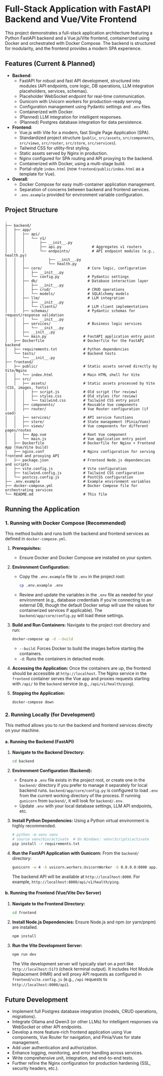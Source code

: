 # Full-Stack Application with FastAPI Backend and Vue/Vite Frontend

This project demonstrates a full-stack application architecture featuring a Python FastAPI backend and a Vue.js/Vite frontend, containerized using Docker and orchestrated with Docker Compose. The backend is structured for modularity, and the frontend provides a modern SPA experience.

## Features (Current & Planned)

-   **Backend**:
    -   FastAPI for robust and fast API development, structured into modules (API endpoints, core logic, DB operations, LLM integration placeholders, services, schemas).
    -   Placeholder WebSocket endpoint for real-time communication.
    -   Gunicorn with Uvicorn workers for production-ready serving.
    -   Configuration management using Pydantic settings and `.env` files.
    -   Containerized with Docker.
    -   (Planned) LLM integration for intelligent responses.
    -   (Planned) Postgres database integration for data persistence.
-   **Frontend**:
    -   Vue.js with Vite for a modern, fast Single Page Application (SPA).
    -   Standardized project structure (`public`, `src/assets`, `src/components`, `src/views`, `src/router`, `src/store`, `src/services`).
    -   Tailwind CSS for utility-first styling.
    -   Static assets served by Nginx in production.
    -   Nginx configured for SPA routing and API proxying to the backend.
    -   Containerized with Docker, using a multi-stage build.
    -   Portal-style `index.html` (now `frontend/public/index.html` as a template for Vue).
-   **Overall**:
    -   Docker Compose for easy multi-container application management.
    -   Separation of concerns between backend and frontend services.
    -   `.env.example` provided for environment variable configuration.

## Project Structure

```
.
├── backend/
│   ├── app/
│   │   ├── api/
│   │   │   └── v1/
│   │   │       ├── __init__.py
│   │   │       ├── api.py              # Aggregates v1 routers
│   │   │       └── endpoints/          # API endpoint modules (e.g., health.py)
│   │   │           ├── __init__.py
│   │   │           └── health.py
│   │   ├── core/                     # Core logic, configuration
│   │   │   ├── __init__.py
│   │   │   └── config.py             # Pydantic settings
│   │   ├── db/                       # Database interaction layer
│   │   │   ├── __init__.py
│   │   │   ├── crud/                 # CRUD operations
│   │   │   └── models/               # SQLAlchemy models
│   │   ├── llm/                      # LLM integration
│   │   │   ├── __init__.py
│   │   │   └── clients/              # LLM client implementations
│   │   ├── schemas/                  # Pydantic schemas for request/response validation
│   │   │   └── __init__.py
│   │   ├── services/                 # Business logic services
│   │   │   └── __init__.py
│   │   ├── __init__.py
│   │   └── main.py                 # FastAPI application entry point
│   ├── Dockerfile                  # Dockerfile for the FastAPI backend
│   ├── requirements.txt            # Python dependencies
│   └── tests/                      # Backend tests
│       └── __init__.py
├── frontend/
│   ├── public/                     # Static assets served directly by Vite/Nginx
│   │   └── index.html              # Main HTML shell for Vite
│   ├── src/
│   │   ├── assets/                 # Static assets processed by Vite (CSS, images, fonts)
│   │   │   ├── script.js           # Old script (for review)
│   │   │   ├── styles.css          # Old styles (for review)
│   │   │   └── tailwind.css        # Tailwind CSS entry point
│   │   ├── components/             # Reusable Vue components
│   │   ├── router/                 # Vue Router configuration (if used)
│   │   ├── services/               # API service functions
│   │   ├── store/                  # State management (Pinia/Vuex)
│   │   ├── views/                  # Vue components for different pages/routes
│   │   ├── App.vue                 # Root Vue component
│   │   └── main.js                 # Vue application entry point
│   ├── Dockerfile                  # Dockerfile for Nginx + Frontend App (Vue/Vite build)
│   ├── nginx.conf                  # Nginx configuration for serving frontend and proxying API
│   ├── package.json                # Frontend Node.js dependencies and scripts
│   ├── vite.config.js              # Vite configuration
│   ├── tailwind.config.js          # Tailwind CSS configuration
│   └── postcss.config.js           # PostCSS configuration
├── .env.example                    # Example environment variables
├── docker-compose.yml              # Docker Compose file for orchestrating services
└── README.md                       # This file
```

## Running the Application

### 1. Running with Docker Compose (Recommended)

This method builds and runs both the backend and frontend services as defined in `docker-compose.yml`.

1.  **Prerequisites:**
    -   Ensure Docker and Docker Compose are installed on your system.

2.  **Environment Configuration:**
    -   Copy the `.env.example` file to `.env` in the project root:
        ```bash
        cp .env.example .env
        ```
    -   Review and update the variables in the `.env` file as needed for your environment (e.g., database credentials if you're connecting to an external DB, though the default Docker setup will use the values for containerized services if applicable). The `backend/app/core/config.py` will load these settings.

3.  **Build and Run Containers:**
    Navigate to the project root directory and run:
    ```bash
    docker-compose up -d --build
    ```
    -   `--build`: Forces Docker to build the images before starting the containers.
    -   `-d`: Runs the containers in detached mode.

4.  **Accessing the Application:**
    Once the containers are up, the frontend should be accessible at `http://localhost`.
    The Nginx service in the `frontend` container serves the Vue app and proxies requests starting with `/api/` to the `backend` service (e.g., `/api/v1/health/ping`).

5.  **Stopping the Application:**
    ```bash
    docker-compose down
    ```

### 2. Running Locally (for Development)

This method allows you to run the backend and frontend services directly on your machine.

#### a. Running the Backend (FastAPI)

1.  **Navigate to the Backend Directory:**
    ```bash
    cd backend
    ```

2.  **Environment Configuration (Backend):**
    -   Ensure a `.env` file exists in the project root, or create one in the `backend/` directory if you prefer to manage it separately for local backend runs. `backend/app/core/config.py` is configured to load `.env` from the current working directory of the process. If running `gunicorn` from `backend/`, it will look for `backend/.env`.
    -   Update `.env` with your local database settings, LLM API endpoints, etc.

3.  **Install Python Dependencies:**
    Using a Python virtual environment is highly recommended.
    ```bash
    # python -m venv venv
    # source venv/bin/activate  # On Windows: venv\Scripts\activate
    pip install -r requirements.txt
    ```

4.  **Run the FastAPI Application with Gunicorn:**
    From the `backend/` directory:
    ```bash
    gunicorn -w 4 -k uvicorn.workers.UvicornWorker -b 0.0.0.0:8000 app.main:app
    ```
    The backend API will be available at `http://localhost:8000`. For example, `http://localhost:8000/api/v1/health/ping`.

#### b. Running the Frontend (Vue/Vite Dev Server)

1.  **Navigate to the Frontend Directory:**
    ```bash
    cd frontend
    ```

2.  **Install Node.js Dependencies:**
    Ensure Node.js and npm (or yarn/pnpm) are installed.
    ```bash
    npm install
    ```

3.  **Run the Vite Development Server:**
    ```bash
    npm run dev
    ```
    The Vite development server will typically start on a port like `http://localhost:5173` (check terminal output).
    It includes Hot Module Replacement (HMR) and will proxy API requests as configured in `frontend/vite.config.js` (e.g., `/api` requests to `http://localhost:8000/api`).

## Future Development

-   Implement full Postgres database integration (models, CRUD operations, migrations).
-   Integrate Ollama and Qwen3 (or other LLMs) for intelligent responses via WebSocket or other API endpoints.
-   Develop a more feature-rich frontend application using Vue components, Vue Router for navigation, and Pinia/Vuex for state management.
-   Add user authentication and authorization.
-   Enhance logging, monitoring, and error handling across services.
-   Write comprehensive unit, integration, and end-to-end tests.
-   Further refine the Nginx configuration for production hardening (SSL, security headers, etc.).
```
